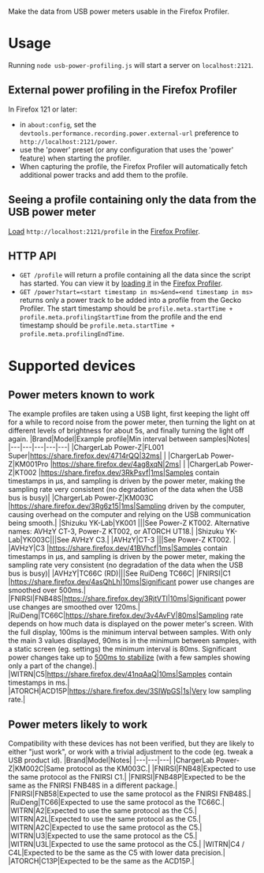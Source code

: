Make the data from USB power meters usable in the Firefox Profiler.

# Usage

Running `node usb-power-profiling.js` will start a server on `localhost:2121`.

## External power profiling in the Firefox Profiler
In Firefox 121 or later:
- in `about:config`, set the `devtools.performance.recording.power.external-url` preference to `http://localhost:2121/power`.
- use the 'power' preset (or any configuration that uses the 'power' feature) when starting the profiler.
- When capturing the profile, the Firefox Profiler will automatically fetch additional power tracks and add them to the profile.

## Seeing a profile containing only the data from the USB power meter

[Load](https://profiler.firefox.com/from-url/http%3A%2F%2Flocalhost%3A2121%2Fprofile/calltree/?v=10) `http://localhost:2121/profile` in the [Firefox Profiler](https://profiler.firefox.com). 

## HTTP API
- `GET /profile` will return a profile containing all the data since the script has started. You can view it by [loading it](https://profiler.firefox.com/from-url/http%3A%2F%2Flocalhost%3A2121%2Fprofile/calltree/?v=10) in the [Firefox Profiler](https://profiler.firefox.com).
- `GET /power?start=<start timestamp in ms>&end=<end timestamp in ms>` returns only a power track to be added into a profile from the Gecko Profiler. The start timestamp should be `profile.meta.startTime + profile.meta.profilingStartTime` from the profile and the end timestamp should be `profile.meta.startTime + profile.meta.profilingEndTime`.

# Supported devices
## Power meters known to work
The example profiles are taken using a USB light, first keeping the light off for a while to record noise from the power meter, then turning the light on at different levels of brightness for about 5s, and finally turning the light off again.
|Brand|Model|Example profile|Min interval between samples|Notes|
|---|---|---|---|---|
|ChargerLab Power-Z|FL001 Super|https://share.firefox.dev/4714rQQ|32ms|   |
|ChargerLab Power-Z|KM001Pro   |https://share.firefox.dev/4ag8xqN|2ms|   |
|ChargerLab Power-Z|KT002      |https://share.firefox.dev/3RkPsvf|1ms|Samples contain timestamps in µs, and sampling is driven by the power meter, making the sampling rate very consistent (no degradation of the data when the USB bus is busy)|
|ChargerLab Power-Z|KM003C     |https://share.firefox.dev/3Rg6z15|1ms|Sampling driven by the computer, causing overhead on the computer and relying on the USB communication being smooth.|
|Shizuku	YK-Lab|YK001 |||See Power-Z KT002. Alternative names: AVHzY CT-3, Power-Z KT002, or ATORCH UT18.|
|Shizuku	YK-Lab|YK003C|||See AVHzY C3.|
|AVHzY|CT-3      |||See Power-Z KT002. |
|AVHzY|C3        |https://share.firefox.dev/41BVhcf|1ms|Samples contain timestamps in µs, and sampling is driven by the power meter, making the sampling rate very consistent (no degradation of the data when the USB bus is busy)|
|AVHzY|TC66C (RD)|||See RuiDeng TC66C|
|FNIRSI|C1    |https://share.firefox.dev/4asQhLh|10ms|Significant power use changes are smoothed over 500ms.|
|FNIRSI|FNB48S|https://share.firefox.dev/3RjtVTl|10ms|Significant power use changes are smoothed over 120ms.|
|RuiDeng|TC66C|https://share.firefox.dev/3v4AvFV|80ms|Sampling rate depends on how much data is displayed on the power meter's screen. With the full display, 100ms is the minimum interval between samples. With only the main 3 values displayed, 90ms is in the minimum between samples, with a static screen (eg. settings) the minimum interval is 80ms. Significant power changes take up to [500ms to stabilize](https://share.firefox.dev/48w6Hkc) (with a few samples showing only a part of the change).|
|WITRN|C5|https://share.firefox.dev/41nqAaQ|10ms|Samples contain timestamps in ms.|
|ATORCH|ACD15P|https://share.firefox.dev/3SIWpGS|1s|Very low sampling rate.|
## Power meters likely to work
Compatibility with these devices has not been verified, but they are likely to either "just work", or work with a trivial adjustment to the code (eg. tweak a USB product id).
|Brand|Model|Notes|
|---|---|---|
|ChargerLab Power-Z|KM002C|Same protocol as the KM003C.|
|FNIRSI|FNB48|Expected to use the same protocol as the FNIRSI C1.|
|FNIRSI|FNB48P|Expected to be the same as the FNIRSI FNB48S in a different package.|
|FNIRSI|FNB58|Expected to use the same protocol as the FNIRSI FNB48S.|
|RuiDeng|TC66|Expected to use the same protocol as the TC66C.|
|WITRN|A2|Expected to use the same protocol as the C5.|
|WITRN|A2L|Expected to use the same protocol as the C5.|
|WITRN|A2C|Expected to use the same protocol as the C5.|
|WITRN|U3|Expected to use the same protocol as the C5.|
|WITRN|U3L|Expected to use the same protocol as the C5.|
|WITRN|C4 / C4L|Expected to be the same as the C5 with lower data precision.|
|ATORCH|C13P|Expected to be the same as the ACD15P.|
